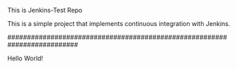 This is Jenkins-Test Repo

This is a simple project that implements continuous integration with Jenkins.

##########################################################################

Hello World!